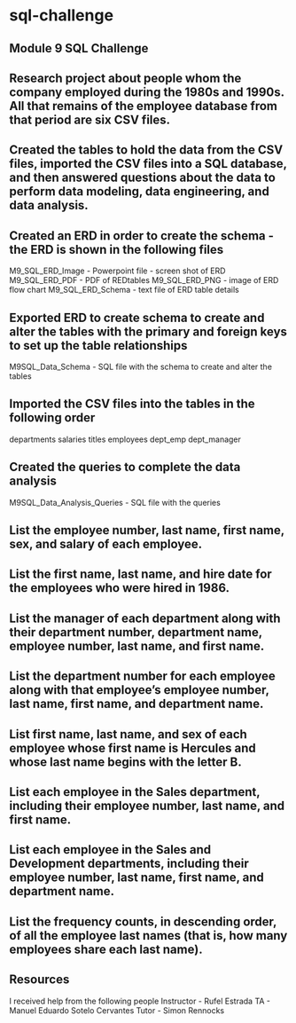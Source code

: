 # sql-challenge
Module 9 SQL Challenge
-
Research project about people whom the company employed during the 1980s and 1990s. All that remains of the employee database from that period are six CSV files.
- 
Created the tables to hold the data from the CSV files, imported the CSV files into a SQL database, and then answered questions about the data to perform data modeling, data engineering, and data analysis.
- 
Created an ERD in order to create the schema - the ERD is shown in the following files
-
M9_SQL_ERD_Image - Powerpoint file - screen shot of ERD
M9_SQL_ERD_PDF - PDF of REDtables
M9_SQL_ERD_PNG - image of ERD flow chart
M9_SQL_ERD_Schema - text file of ERD table details

Exported ERD to create schema to create and alter the tables with the primary and foreign keys to set up the table relationships
-
M9SQL_Data_Schema - SQL file with the schema to create and alter the tables

Imported the CSV files into the tables in the following order
-
departments
salaries
titles
employees
dept_emp
dept_manager

Created the queries to complete the data analysis
-
M9SQL_Data_Analysis_Queries - SQL file with the queries

List the employee number, last name, first name, sex, and salary of each employee.
-
List the first name, last name, and hire date for the employees who were hired in 1986.
-
List the manager of each department along with their department number, department name, employee number, last name, and first name.
-
List the department number for each employee along with that employee’s employee number, last name, first name, and department name.
-
List first name, last name, and sex of each employee whose first name is Hercules and whose last name begins with the letter B.
-
List each employee in the Sales department, including their employee number, last name, and first name.
-
List each employee in the Sales and Development departments, including their employee number, last name, first name, and department name.
-
List the frequency counts, in descending order, of all the employee last names (that is, how many employees share each last name).
-

Resources
-
I received help from the following people
Instructor - Rufel Estrada
TA - Manuel Eduardo Sotelo Cervantes
Tutor - Simon Rennocks


